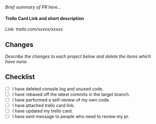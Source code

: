 _Brief summary of PR here…_

#### Trello Card Link and short description

_Link: trello.com/xxxxx/xxxxx_

## Changes

_Describe the changes to each project below and delete the items which have none._

## Checklist

- [ ] I have deleted console.log and unused code.
- [ ] I have rebased off the latest commits in the target branch.
- [ ] I have performed a self-review of my own code.
- [ ] I have attached trello card link.
- [ ] I have updated my trello card.
- [ ] I have sent message to people who need to review my pr.
